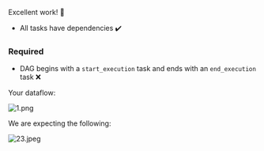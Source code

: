 Excellent work! :100:
- All tasks have dependencies ✔️

### Required

- DAG begins with a `start_execution` task and ends with an `end_execution` task :x:

Your dataflow:

![1.png](https://udacity-reviews-uploads.s3.us-west-2.amazonaws.com/_attachments/325924/1615770972/1.png)

We are expecting the following:

![23.jpeg](https://udacity-reviews-uploads.s3.us-west-2.amazonaws.com/_attachments/325924/1615771060/23.jpeg)

